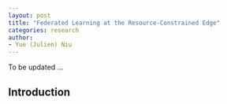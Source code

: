 ```yaml
---
layout: post
title: "Federated Learning at the Resource-Constrained Edge"
categories: research
author:
- Yue (Julien) Niu
---
```


To be updated ...

## Introduction